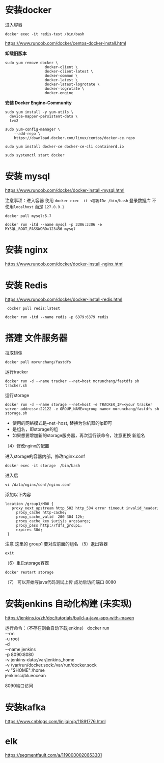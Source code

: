 # 安装docker 

进入容器	

```
docker exec -it redis-test /bin/bash
```

https://www.runoob.com/docker/centos-docker-install.html

**卸载旧版本**

```shell
sudo yum remove docker \
                  docker-client \
                  docker-client-latest \
                  docker-common \
                  docker-latest \
                  docker-latest-logrotate \
                  docker-logrotate \
                  docker-engine
```

**安装 Docker Engine-Community**

```shell
sudo yum install -y yum-utils \
  device-mapper-persistent-data \
  lvm2
```

```shell
sudo yum-config-manager \
    --add-repo \
    https://download.docker.com/linux/centos/docker-ce.repo
```

```shell
sudo yum install docker-ce docker-ce-cli containerd.io
```

```shell
sudo systemctl start docker
```

# 安装 mysql

https://www.runoob.com/docker/docker-install-mysql.html

注意事项：进入容器 使用 `docker exec -it <容器ID> /bin/bash`
		  登录数据库 不使用`localhost`  而是 `127.0.0.1`



```shell
docker pull mysql:5.7
```

```shell
docker run -itd --name mysql -p 3306:3306 -e MYSQL_ROOT_PASSWORD=123456 mysql 
```

# 安装 nginx
https://www.runoob.com/docker/docker-install-nginx.html

# 安装 Redis
https://www.runoob.com/docker/docker-install-redis.html

```shell
 docker pull redis:latest
```

```shell
docker run -itd --name redis -p 6379:6379 redis
```



# 搭建 文件服务器

 拉取镜像

```properties
docker pull morunchang/fastdfs
```

运行tracker

```properties
docker run -d --name tracker --net=host morunchang/fastdfs sh tracker.sh
```

运行storage

```properties
docker run -d --name storage --net=host -e TRACKER_IP=<your tracker server address>:22122 -e GROUP_NAME=<group name> morunchang/fastdfs sh storage.sh
```

- 使用的网络模式是–net=host, <your tracker server address> 替换为你机器的Ip即可  
- <group name> 是组名，即storage的组  
- 如果想要增加新的storage服务器，再次运行该命令，注意更换 新组名

（4）修改nginx的配置  

进入storage的容器内部，修改nginx.conf

```
docker exec -it storage  /bin/bash
```

进入后

```
vi /data/nginx/conf/nginx.conf
```

添加以下内容

```
location /group1/M00 {
   proxy_next_upstream http_502 http_504 error timeout invalid_header;
     proxy_cache http-cache;
     proxy_cache_valid  200 304 12h;
     proxy_cache_key $uri$is_args$args;
     proxy_pass http://fdfs_group1;
     expires 30d;
 }
```
注意 这里的 group1 要对应前面的组名
（5）退出容器

```
exit
```

（6）重启storage容器

```
docker restart storage
```

（7） 可以开始写java代码测试上传 成功后访问端口 8080

# 安装jenkins 自动化构建 (未实现)

https://jenkins.io/zh/doc/tutorials/build-a-java-app-with-maven

运行命令：（不存在则会自动下载jenkins）
docker run \
  --rm \
  -u root \
  -d \
  --name jenkins \
  -p 8090:8080 \
  -v jenkins-data:/var/jenkins_home \
  -v /var/run/docker.sock:/var/run/docker.sock \
  -v "$HOME":/home \
  jenkinsci/blueocean

8090端口访问

# 安装kafka

https://www.cnblogs.com/linjiqin/p/11891776.html



# elk 

https://segmentfault.com/a/1190000020653301

